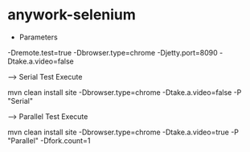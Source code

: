 # anywork-selenium

- Parameters

-Dremote.test=true
-Dbrowser.type=chrome
-Djetty.port=8090
-Dtake.a.video=false


--> Serial Test Execute 

mvn clean install site -Dbrowser.type=chrome -Dtake.a.video=false  -P "Serial"


--> Parallel Test Execute 

mvn clean install site -Dbrowser.type=chrome -Dtake.a.video=true -P "Parallel" -Dfork.count=1


